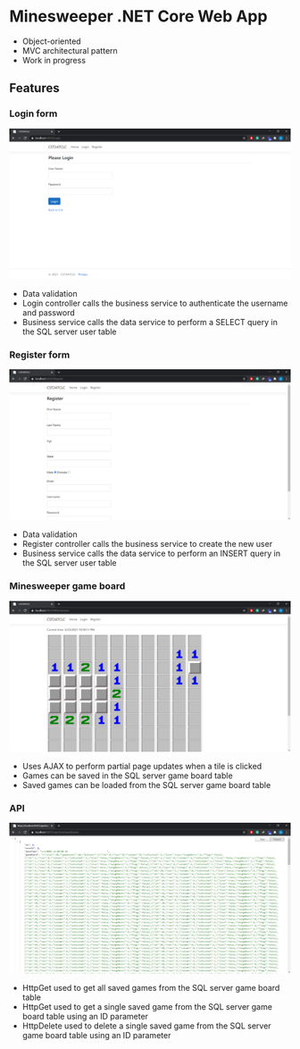 # Minesweeper .NET Core Web App
* Object-oriented
* MVC architectural pattern
* Work in progress

## Features
### Login form
![File not found](screenshots/login.PNG "")
* Data validation
* Login controller calls the business service to authenticate the username and password
* Business service calls the data service to perform a SELECT query in the SQL server user table

### Register form
![File not found](screenshots/register.PNG "")
* Data validation
* Register controller calls the business service to create the new user
* Business service calls the data service to perform an INSERT query in the SQL server user table

### Minesweeper game board
![File not found](screenshots/gameboard.PNG "")
* Uses AJAX to perform partial page updates when a tile is clicked
* Games can be saved in the SQL server game board table
* Saved games can be loaded from the SQL server game board table

### API
![File not found](screenshots/api.PNG "")
* HttpGet used to get all saved games from the SQL server game board table
* HttpGet used to get a single saved game from the SQL server game board table using an ID parameter
* HttpDelete used to delete a single saved game from the SQL server game board table using an ID parameter
